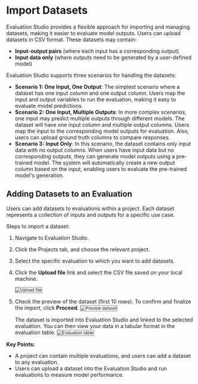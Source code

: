 # Import Datasets

Evaluation Studio provides a flexible approach for importing and managing datasets, making it easier to evaluate model outputs. Users can upload datasets in CSV format. These datasets may contain:

* **Input-output pairs** (where each input has a corresponding output)
* **Input data only** (where outputs need to be generated by a user-defined model)

Evaluation Studio supports three scenarios for handling the datasets:

* **Scenario 1:** **One Input, One Output**: The simplest scenario where a dataset has one input column and one output column. Users map the input and output variables to run the evaluation, making it easy to evaluate model predictions.
* **Scenario 2:** **One Input, Multiple Outputs**: In more complex scenarios, one input may predict multiple outputs through different models. The dataset will have one input column and multiple output columns. Users map the input to the corresponding model outputs for evaluation. Also, users can upload ground truth columns to compare responses.
* **Scenario 3:** **Input Only**: In this scenario, the dataset contains only input data with no output columns. When users have input data but no corresponding outputs, they can generate model outputs using a pre-trained model. The system will automatically create a new output column based on the input, enabling users to evaluate the pre-trained model's generation.

## Adding Datasets to an Evaluation

Users can add datasets to evaluations within a project. Each dataset represents a collection of inputs and outputs for a specific use case.

Steps to import a dataset:

1. Navigate to Evaluation Studio.
2. Click the Projects tab, and choose the relevant project.
3. Select the specific evaluation to which you want to add datasets.

4. Click the **Upload file** link and select the CSV file saved on your local machine.  

    <img src="../images/import_eval_screen.png" alt="Upload file" title="Upload file" style="border: 1px solid gray; zoom:80%;">

5. Check the preview of the dataset (first 10 rows). To confirm and finalize the import, click **Proceed**.
    <img src="../images/preview_import_dataset.png" alt="Preview dataset" title="Preview dataset" style="border: 1px solid gray; zoom:80%;">

    The dataset is imported into Evaluation Studio and linked to the selected evaluation. You can then view your data in a tabular format in the evaluation table.
    <img src="../images/uploaded_dataset_table.png" alt="Evaluation table" title="Evaluation table" style="border: 1px solid gray; zoom:80%;">

**Key Points:**

* A project can contain multiple evaluations, and users can add a dataset to any evaluation.
* Users can upload a dataset into the Evaluation Studio and run evaluations to measure model performance.
